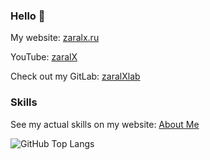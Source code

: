 ### Hello 👋  
My website: [zaralx.ru](https://zaralx.ru)  

YouTube: [zaralX](https://www.youtube.com/channel/UCD7fBP4raUhK5uuozlG3f4g)  

Check out my GitLab: [zaralXlab](https://gitlab.com/zaralXlab)  

### Skills  
See my actual skills on my website: [About Me](https://zaralx.ru/about)  

![GitHub Top Langs](https://github-readme-stats.vercel.app/api/top-langs/?username=zaralX&langs_count=5&layout=compact&theme=github_dark&hide_border=true)
